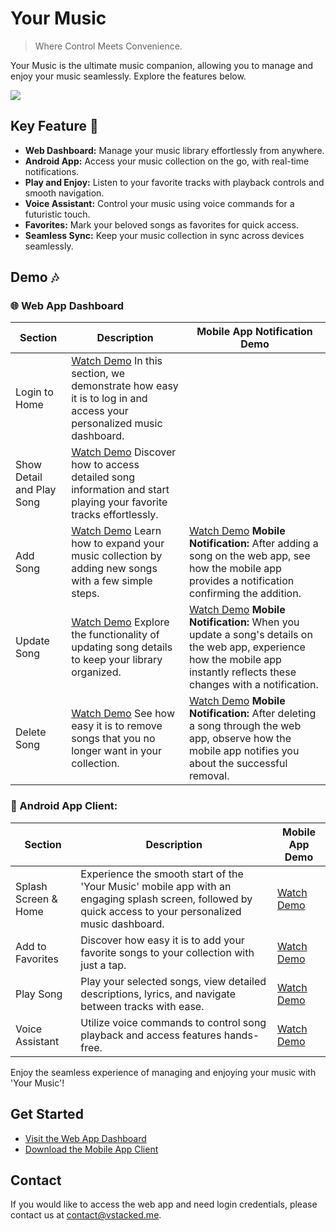 # Your Music

> Where Control Meets Convenience.

Your Music is the ultimate music companion, allowing you to manage and enjoy your music seamlessly.
Explore the features below.

![](https://drive.google.com/uc?export=view&id=1aCLSxp09TIiz5_9VnePOxaLkw_FQxL2X)

## Key Feature 🎉

- **Web Dashboard:** Manage your music library effortlessly from anywhere.
- **Android App:** Access your music collection on the go, with real-time notifications.
- **Play and Enjoy:** Listen to your favorite tracks with playback controls and smooth navigation.
- **Voice Assistant:** Control your music using voice commands for a futuristic touch.
- **Favorites:** Mark your beloved songs as favorites for quick access.
- **Seamless Sync:** Keep your music collection in sync across devices seamlessly.

## Demo 🎶

### 🌐 Web App Dashboard

| Section                   | Description                                                                                                                                                                                                | Mobile App Notification Demo                                                                                                                                                                                                                                      |
|---------------------------|------------------------------------------------------------------------------------------------------------------------------------------------------------------------------------------------------------|-------------------------------------------------------------------------------------------------------------------------------------------------------------------------------------------------------------------------------------------------------------------|
| Login to Home             | [Watch Demo](https://drive.google.com/file/d/13vKrshfSob-rH3vo8q4QDKCfYpVq1e5V/view?usp=drive_link) In this section, we demonstrate how easy it is to log in and access your personalized music dashboard. |                                                                                                                                                                                                                                                                   |
| Show Detail and Play Song | [Watch Demo](https://drive.google.com/file/d/1zzKoYP_xhMjpQFCXUA3x8_zmGqkcywKj/view?usp=drive_link) Discover how to access detailed song information and start playing your favorite tracks effortlessly.  |                                                                                                                                                                                                                                                                   |
| Add Song                  | [Watch Demo](https://drive.google.com/file/d/1ocpFQTXpLYy2e05C_H1Q6lsZOEt-eGbY/view?usp=drive_link) Learn how to expand your music collection by adding new songs with a few simple steps.                 | [Watch Demo](https://drive.google.com/file/d/1Kz2LH7SVFaUF-vXtNzdLBoO78nmTeSE6/view?usp=drive_link) **Mobile Notification:** After adding a song on the web app, see how the mobile app provides a notification confirming the addition.                          |
| Update Song               | [Watch Demo](https://drive.google.com/file/d/1l7blnF8_ej4nFnptzZs4UjikMjSl5i1I/view?usp=drive_link) Explore the functionality of updating song details to keep your library organized.                     | [Watch Demo](https://drive.google.com/file/d/1zjBPFrS1K6o5hiBTrSmj1q5pl3ZtZkaE/view?usp=drive_link) **Mobile Notification:** When you update a song's details on the web app, experience how the mobile app instantly reflects these changes with a notification. |
| Delete Song               | [Watch Demo](https://drive.google.com/file/d/1m4AOKFrKViJCOeWIescLJUr87b7sVRjK/view?usp=drive_link) See how easy it is to remove songs that you no longer want in your collection.                         | [Watch Demo](https://drive.google.com/file/d/1eDpj4ahPSqsklaLQF0duPqqoSG9nHEBE/view?usp=drive_link) **Mobile Notification:** After deleting a song through the web app, observe how the mobile app notifies you about the successful removal.                     |

### 📱 Android App Client:

| Section              | Description                                                                                                                                               | Mobile App Demo                                                                                     |
|----------------------|-----------------------------------------------------------------------------------------------------------------------------------------------------------|-----------------------------------------------------------------------------------------------------|
| Splash Screen & Home | Experience the smooth start of the 'Your Music' mobile app with an engaging splash screen, followed by quick access to your personalized music dashboard. | [Watch Demo](https://drive.google.com/file/d/1YNFMefPG8hhW0fYopq5YFsUQbrBK7mjT/view?usp=drive_link) |
| Add to Favorites     | Discover how easy it is to add your favorite songs to your collection with just a tap.                                                                    | [Watch Demo](https://drive.google.com/file/d/1iYUeWw4llRD4S4AXG8GbNyrjAb3frIo_/view?usp=drive_link) |
| Play Song            | Play your selected songs, view detailed descriptions, lyrics, and navigate between tracks with ease.                                                      | [Watch Demo](https://drive.google.com/file/d/1PN4CHPtuIYZ2j99d5PpAc9ul4-jkBq7U/view?usp=drive_link) |
| Voice Assistant      | Utilize voice commands to control song playback and access features hands-free.                                                                           | [Watch Demo](https://drive.google.com/file/d/1YSkMxObtni2IVjz87HoZfj9lp2vpXQnD/view?usp=drive_link) |

Enjoy the seamless experience of managing and enjoying your music with 'Your Music'!

## Get Started

- [Visit the Web App Dashboard](https://your-music-88879.web.app/)
- [Download the Mobile App Client](https://github.com/vstacked/your-music/releases)

## Contact

If you would like to access the web app and need login credentials, please contact us
at [contact@vstacked.me](mailto:contact@vstacked.me).